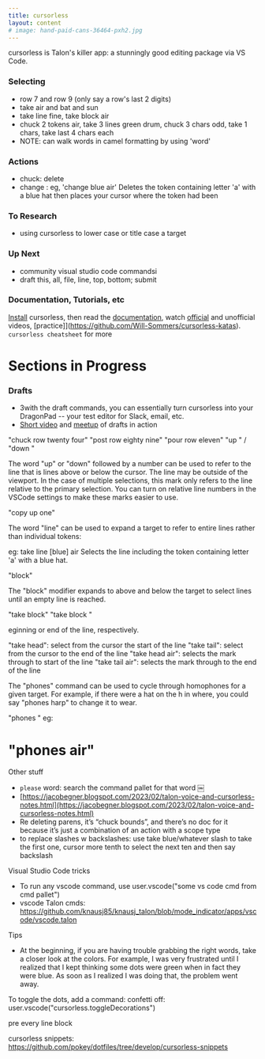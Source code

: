 ```yaml
---
title: cursorless
layout: content
# image: hand-paid-cans-36464-pxh2.jpg
---
```


cursorless is Talon's killer app: a stunningly good editing package via VS Code.  




### Selecting
- row 7 and row 9 (only say a row's last 2 digits)
- take air and bat and sun
- take line fine, take block air
- chuck 2 tokens air, take 3 lines green drum, chuck 3 chars odd, take 1 chars, take last 4 chars each
- NOTE: can walk words in camel formatting by using 'word'

### Actions
- chuck: delete
- change <TARGET>:  eg, 'change blue air' Deletes the token containing letter 'a' with a blue hat then places your cursor where the token had been

### To Research
- using cursorless to lower case or title case a target

### Up Next
- community visual studio code commandsi
-   draft this, all, file, line, top, bottom;  submit

### Documentation, Tutorials, etc
[Install](https://www.cursorless.org/docs/user/installation/) cursorless, then read the  [documentation](https://www.cursorless.org/docs/), watch  [official](https://www.youtube.com/watch?v=5mAzHGM2M0k&list=PLXv2sppxeoQZz49evjy4T0QJRIgc_JPqs) and unofficial videos,  [practice]](https://github.com/Will-Sommers/cursorless-katas). `cursorless cheatsheet`  for more


# Sections in Progress

### Drafts
- 3with the draft commands, you can essentially turn cursorless into your DragonPad -- your test editor for Slack, email, etc.    
- [Short video](https://www.youtube.com/watch?v=U6Q9qjSIVQg) and [meetup](https://www.youtube.com/watch?v=w-LxcO4Er0c) of drafts in action




"chuck row twenty four"
"post row eighty nine"
"pour row eleven"
"up <number>" / "down <number>"​

The word "up" or "down" followed by a number can be used to refer to the line that is <number> lines above or below the cursor. The line may be outside of the viewport. In the case of multiple selections, this mark only refers to the line relative to the primary selection. You can turn on relative line numbers in the VSCode settings to make these marks easier to use.

"copy up one"

The word "line" can be used to expand a target to refer to entire lines rather than individual tokens:

eg: take line [blue] air Selects the line including the token containing letter 'a' with a blue hat.

"block"​

The "block" modifier expands to above and below the target to select lines until an empty line is reached.

"take block"
"take block <TARGET>"

eginning or end of the line, respectively.

"take head": select from the cursor the start of the line
"take tail": select from the cursor to the end of the line
"take head air": selects the mark through to start of the line
"take tail air": selects the mark through to the end of the line


The "phones" command can be used to cycle through homophones for a given target. For example, if there were a hat on the h in where, you could say "phones harp" to change it to wear.

"phones <TARGET>"
eg:

# "phones air"

Other stuff
- `please` word: search the command pallet for that word ￼
 - [https://jacobegner.blogspot.com/2023/02/talon-voice-and-cursorless-notes.html](https://jacobegner.blogspot.com/2023/02/talon-voice-and-cursorless-notes.html)
 - Re deleting parens, it’s “chuck bounds”, and there’s no doc for it because it’s just a combination of an action with a scope type
- to replace slashes w backslashes: use take blue/whatever slash to take the first one, cursor more tenth to select the next ten and then say backslash

Visual Studio Code tricks
- To run any vscode command, use user.vscode("some vs code cmd from cmd pallet")
- vscode Talon cmds: https://github.com/knausj85/knausj_talon/blob/mode_indicator/apps/vscode/vscode.talon

Tips
- At the beginning, if you are having trouble grabbing the right words, take a closer look at the colors. For example, I was very frustrated until I realized that I kept thinking some dots were green when in fact they were blue. As soon as I realized I was doing that, the problem went away.

To toggle the dots, add a command: confetti off: user.vscode("cursorless.toggleDecorations")

pre every line block


cursorless snippets: https://github.com/pokey/dotfiles/tree/develop/cursorless-snippets

